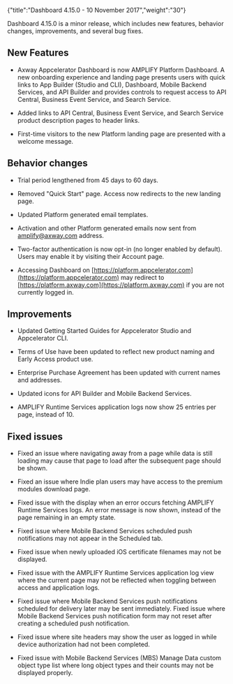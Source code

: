 {"title":"Dashboard 4.15.0 - 10 November 2017","weight":"30"} 

Dashboard 4.15.0 is a minor release, which includes new features, behavior changes, improvements, and several bug fixes.

## New Features

*   Axway Appcelerator Dashboard is now AMPLIFY Platform Dashboard. A new onboarding experience and landing page presents users with quick links to App Builder (Studio and CLI), Dashboard, Mobile Backend Services, and API Builder and provides controls to request access to API Central, Business Event Service, and Search Service.
    
*   Added links to API Central, Business Event Service, and Search Service product description pages to header links.
    
*   First-time visitors to the new Platform landing page are presented with a welcome message.
    

## Behavior changes

*   Trial period lengthened from 45 days to 60 days.
    
*   Removed "Quick Start" page. Access now redirects to the new landing page.
    
*   Updated Platform generated email templates.
    
*   Activation and other Platform generated emails now sent from [amplify@axway.com](mailto:amplify@axway.com) address.
    
*   Two-factor authentication is now opt-in (no longer enabled by default). Users may enable it by visiting their Account page.
    
*   Accessing Dashboard on [https://platform.appcelerator.com](https://platform.appcelerator.com) may redirect to [https://platform.axway.com](https://platform.axway.com) if you are not currently logged in.
    

## Improvements

*   Updated Getting Started Guides for Appcelerator Studio and Appcelerator CLI.
    
*   Terms of Use have been updated to reflect new product naming and Early Access product use.
    
*   Enterprise Purchase Agreement has been updated with current names and addresses.
    
*   Updated icons for API Builder and Mobile Backend Services.
    
*   AMPLIFY Runtime Services application logs now show 25 entries per page, instead of 10.
    

## Fixed issues

*   Fixed an issue where navigating away from a page while data is still loading may cause that page to load after the subsequent page should be shown.
    
*   Fixed an issue where Indie plan users may have access to the premium modules download page.
    
*   Fixed issue with the display when an error occurs fetching AMPLIFY Runtime Services logs. An error message is now shown, instead of the page remaining in an empty state.
    
*   Fixed issue where Mobile Backend Services scheduled push notifications may not appear in the Scheduled tab.
    
*   Fixed issue when newly uploaded iOS certificate filenames may not be displayed.
    
*   Fixed issue with the AMPLIFY Runtime Services application log view where the current page may not be reflected when toggling between access and application logs.
    
*   Fixed issue where Mobile Backend Services push notifications scheduled for delivery later may be sent immediately. Fixed issue where Mobile Backend Services push notification form may not reset after creating a scheduled push notification.
    
*   Fixed issue where site headers may show the user as logged in while device authorization had not been completed.
    
*   Fixed issue with Mobile Backend Services (MBS) Manage Data custom object type list where long object types and their counts may not be displayed properly.